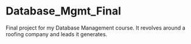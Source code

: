# Database_Mgmt_Final
Final project for my Database Management course. It revolves around a roofing company and leads it generates.
